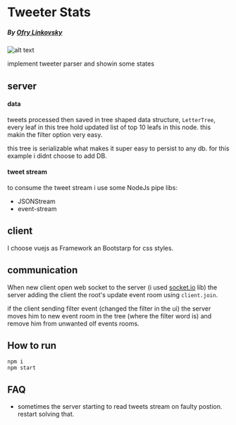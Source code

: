 # Tweeter Stats
##### By [Ofry Linkovsky](https://ofry.net)

![alt text](https://i.ibb.co/MsZV0SX/Screen-Shot-2020-01-11-at-20-01-27.png
 "screenshot")

implement tweeter parser and showin some states

## server 

#### data
tweets processed then saved in tree shaped data structure,
`LetterTree`,
every leaf in this tree hold updated list of top 10 leafs in this node.
this makin the filter option very easy.

this tree is serializable what makes it super easy to persist to any db.
for this example i didnt choose to add DB. 

#### tweet stream
to consume the tweet stream i use some NodeJs pipe libs:
- JSONStream
- event-stream

## client
I choose vuejs as Framework an Bootstarp for css styles. 

## communication 
When new client open web socket to the server (i used [socket.io](https://socket.io) lib)
the server adding the client the root's update event room using `client.join`.

if the client sending filter event (changed the filter in the ui) the server moves him to new event room in the tree (where the filter word is) and remove him from unwanted olf events rooms.

## How to run
``` 
npm i
npm start
 ``` 

## FAQ
- sometimes the server starting to read tweets stream on faulty postion. restart solving that.
 